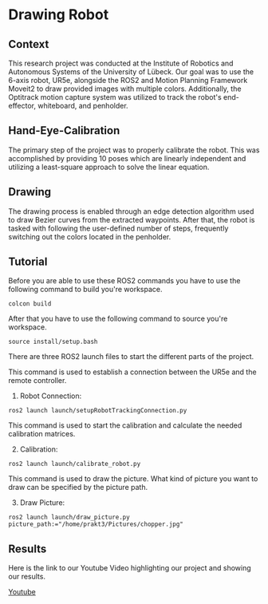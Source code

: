 #  Drawing Robot
## Context
This research project was conducted at the Institute of Robotics and Autonomous Systems of the University of Lübeck.
Our goal was to use the 6-axis robot, UR5e, alongside the ROS2 and Motion Planning Framework Moveit2 to draw provided images with multiple colors. Additionally, 
the Optitrack motion capture system was utilized to track the robot's end-effector, whiteboard, and penholder.
## Hand-Eye-Calibration
The primary step of the project was to properly calibrate the robot. This was accomplished by providing 10 poses which are linearly independent and utilizing a 
least-square approach to solve the linear equation.
## Drawing
The drawing process is enabled through an edge detection algorithm used to draw Bezier curves from the extracted waypoints. After that, the robot is tasked with 
following the user-defined number of steps, frequently switching out the colors located in the penholder.
## Tutorial
Before you are able to use these ROS2 commands you have to use the following command to build you're workspace.

```
colcon build
```

After that you have to use the following command to source you're workspace.

```
source install/setup.bash
```


There are three ROS2 launch files to start the different parts of the project.

This command is used to establish a connection between the UR5e and the remote controller.

  1. Robot Connection: 
```
ros2 launch launch/setupRobotTrackingConnection.py
```
  
This command is used to start the calibration and calculate the needed calibration matrices.  

  2. Calibration: 
```
ros2 launch launch/calibrate_robot.py
```

This command is used to draw the picture. What kind of picture you want to draw can be specified by the picture path.

  3. Draw Picture: 
```
ros2 launch launch/draw_picture.py picture_path:="/home/prakt3/Pictures/chopper.jpg"
```
## Results
Here is the link to our Youtube Video highlighting our project and showing our results.

[Youtube](https://www.youtube.com/watch?v=mzB1VGEGcSU&list=RDmzB1VGEGcSU&start_radio=1)



